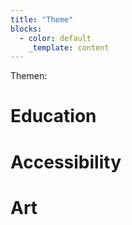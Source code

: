 ```yaml
---
title: "Theme"
blocks:
  - color: default
    _template: content
---
```


Themen:

# Education

# Accessibility

# Art